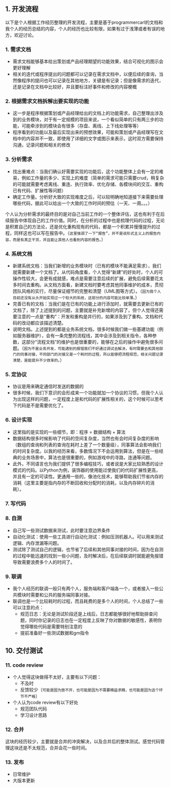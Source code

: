 ## 1. 开发流程

以下是个人根据工作经历整理的开发流程，主要是基于programmercarl的文档和我个人的经历总结的内容，个人的经历也比较有限，如果有过于浅薄或者有误的地方，欢迎讨论。

### 1. 需求文档

- 需求文档能够基本给出策划或产品经理期望的功能效果，结合可视化的图示会更好理解
- 相关的迭代或程序提出的问题都可以记录在需求文档中，以便后续的查询，当然像程序的提问也可以记录在其他地方，关键是有记录；但是像需求的迭代，还是记录在文档中比较好，并且要标注好事件和修改的内容梗概

### 2. 根据需求文档拆解出要实现的功能

- 这一步是程序根据策划或产品经理给出的文档上的功能需求，自己整理出涉及到的业务模块，对于有一定规模的项目来说，一个看似简单的只有两三步的功能，可能牵涉到的模块会有很多（存盘、离线、上下线处理等等）
- 程序看到的功能以及最后实现出来的预想效果，可能和策划或产品经理写在文档中的内容并不一致，即使用了详细的文字或图示来表示，这时双方需要保持沟通，记录问题和相关的修改

### 3. 分析需求

- 找出重难点：当我们确认好需要实现的功能后，这个功能整体上会有一定的难易，例如工作量的多少、实现上的难度（简单的需求可能只需要crud，稍复杂的可能就需要考虑离线、重连、执行效率、优化存储、各模块间的交互、重构已有代码、扩展性等问题）
- 确定工作量。分析好大致的实现难度之后，可以较明确地知道接下来需要处理哪些代码，据此可以给出一个大致的工作时间的预估（一天、一周。。。）

个人认为分析需求的最终目的是对自己当前工作的一个整体评估，这也有利于在后续报告中体现自己的工作价值。同时，在分析的过程中也是梳理代码的过程，无论是积累自己的方法论，还是优化重构现有的代码，都是一个积累并慢慢提升的过程，同样这也可以写在报告中。（`这里强调了一下“报告”，并不是说形式主义上的报告内容，而是有真正干货，并且能让其他人也看到内容的报告。`）

### 4. 系统文档

- 新建系统文档：当我们新增的业务模块时（已有的模块不能满足需求），我们就需要新建一个文档了。从代码角度看，个人觉得“新建”的好处时，个人的可操作性较大，会更有成就感，难点是需要注意后续的扩展，避免后续需要花太多时间去重构。从文档方面看，新建文档时要考虑其他同事维护的成本，贯彻团队风格的实行，尽量保证细节的完整和清楚（UML图等方式）。（`因为我个人目前还没有从头开始实现过一个较大的系统，这部分的内容可能比较单薄。`）
- 完善已有的文档：当我们是在已有的功能上进行添加时，就需要去更新已有的文档了，除了上述提到的问题，主要就是补充新增的内容了，但个人觉得还需要注意的一点是“重构”：开发和重构是并行的，如果涉及到了重构，文档和代码的改动都应该描述清楚。
- 说明文档。上述提到的都是业务系统文档，很多时候我们做一些基建功能（例如服务器维护），会有一条完整的流程线，其中会涉及到相关指令，各种参数，这部分“流程文档”的维护也是很重要的，能够在之后的操作中避免很多问题。（`因为不是业务开发，可能遇到的报错我们不好通过调试去解决，有时需要去和其他部门的同事对接，不同部门的对接又是一个耗时的过程，所以能够把流程规范，相关问题记录清楚，是能提升不少效率的。`）

### 5. 定协议

- 协议是用来确定通信时发送的数据的
- 很多时候，我们下意识的会形成来一个功能就加一个协议的习惯，但我个人认为出现这样的问题，一定程度上是和代码的扩展性相关的，这个时候可以思考下代码是不是需要优化了。

### 6. 设计实现

- 这里指的是实现的一些细节，即：程序 = 数据结构 + 算法
- 数据结构很多时候影响了代码的空间复杂度，当然也有会时间复杂度的影响（数组的查询和列表的查询在耗时上差了一个数量级），同事算法会影响我们的时间复杂度。以我的经历来看，多数情况下不会运用到算法，但是在一些经典的业务场景中，算法也是很重要的，例如游戏中的寻路，连通等问题。
- 此外，不同语言也为我们提供了很多编程技巧，或者说是大家比较熟悉的设计模式的代码。以Python为例，装饰器的使用能过使我们的代码扩展性更高，并且有一定的可读性。更通用一些的，像池化技术，能够帮助我们节省内存的消耗（这里主要是指内存的不断回收和分配时的消耗，以及内存碎片的消耗）。

### 7. 写代码

### 8. 自测

- 自己写一些测试数据来测试，此时要注意边界条件
- 自动化测试：使用一些工具进行自动化测试：例如压测机器人。可以用来测试逻辑、内存泄漏等问题。
- 测试除了测试自己的逻辑，也节省了后续和其他同事对接的时间，因为在自测的过程中能迅速的找到一些小问题，及时解决后，在后续联调时就能避免报错导致需要浪费多个人的时间了。

### 9. 联调

- 我个人经历的联调一般只有两个人，服务端和客户端各一个，或者接入一些公共模块时需要和公共的服务端同事对接。
- 联调也是一个比较耗时的过程，而且耗费的是多个人的时间，个人总结了一些可以注意的点：
  - 规范日志：无论是测试阶段还是上线后，日志都能够很好地帮助排查问题，同时你记录的日志也在一定程度上反映了你对数据的敏感性，表明你觉得哪些代码是需要特别注意的
  - 提前准备好一些测试数据和gm指令

## 10. 交付测试

### 11. code review

- 个人觉得这块做得不太好，主要有以下问题：
  - 不及时
  - 反馈较少（`可能是因为放不开，也可能是因为不需要精益求精，也可能是因为这个环节不严格`）
- 个人认为code review有以下好处
  - 规范团队代码
  - 学习设计思路

### 12. 合并

这块的经历较少，主要就是合并的冲突解决，以及合并后的整体测试。感觉代码管理这块还是不太规范，合并会花一些时间。

### 13. 发布

- 日常维护
- 大版本更新
